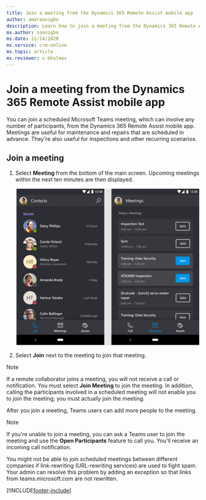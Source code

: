 ```yaml
---
title: Join a meeting from the Dynamics 365 Remote Assist mobile app
author: amaraanigbo
description: Learn how to join a meeting from the Dynamics 365 Remote Assist mobile app 
ms.author: soanigbo
ms.date: 12/14/2020
ms.service: crm-online
ms.topic: article
ms.reviewer: v-bholmes
---
```



# Join a meeting from the Dynamics 365 Remote Assist mobile app

You can join a scheduled Microsoft Teams meeting, which can involve any number of participants, from the Dynamics 365 Remote Assist mobile app. Meetings are useful for maintenance and repairs that are scheduled in advance. They're also useful for inspections and other recurring scenarios.

## Join a meeting

1. Select **Meeting** from the bottom of the main screen. Upcoming meetings within the next ten minutes are then displayed. 

    ![Screenshot of the mobile field of view, showing the join meeting option at the bottom.](./media/mobile-meeting.jpg "JoinMeeting")

2. Select **Join** next to the meeting to join that meeting.

> [!Note]
> If a remote collaborator joins a meeting, you will not receive a call or notification. You must select **Join Meeting** to join the meeting. In addition, calling the participants involved in a scheduled meeting will not enable you to join the meeting; you must actually join the meeting. 

After you join a meeting, Teams users can add more people to the meeting.

> [!NOTE]
> If you're unable to join a meeting, you can ask a Teams user to join the meeting and use the **Open Participants** feature to call you. You'll receive an incoming call notification. 
> 
> You might not be able to join scheduled meetings between different companies if link-rewriting (URL-rewriting services) are used to fight spam. Your admin can resolve this problem by adding an exception so that links from teams.microsoft.com are not rewritten.  

[!INCLUDE[footer-include](../includes/footer-banner.md)]

